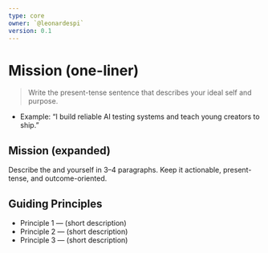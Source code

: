 ```yaml
---
type: core
owner: `@leonardespi`
version: 0.1
---
```


# Mission (one-liner)
> Write the present-tense sentence that describes your ideal self and purpose.
- Example: “I build reliable AI testing systems and teach young creators to ship.”

## Mission (expanded)
Describe the  and yourself in 3–4 paragraphs. Keep it actionable, present-tense, and outcome-oriented.

## Guiding Principles
- Principle 1 — (short description)
- Principle 2 — (short description)
- Principle 3 — (short description)

